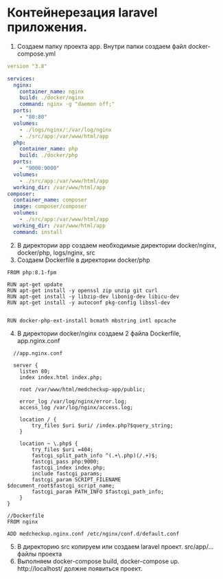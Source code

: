 # Контейнерезация laravel приложения.
  1. Создаем папку проекта app. Внутри папки создаем файл docker-compose.yml
  ```yml
  version "3.8"
  
  services:
    nginx:
      container_name: nginx
      build: ./docker/nginx
      command: nginx -g "daemon off;"
    ports:
      - "80:80"
    volumes:
      - ./logs/nginx/:/var/log/nginx
      - ./src/app:/var/www/html/app
    php:
      container_name: php
      build: ./docker/php
    ports: 
      - "9000:9000"
    volumes: 
      - ./src/app:/var/www/html/app
    working_dir: /var/www/html/app
  composer:
    container_name: composer
    image: composer/composer
    volumes:
      - ./src/app:/var/www/html/app
    working_dir: /var/www/html/app
    command: install
  ```
  2. В директории app создаем необходимые директории docker/nginx, docker/php, logs/nginx, src
  3. Создаем Dockerfile в директории docker/php
  ```
FROM php:8.1-fpm

RUN apt-get update
RUN apt-get install -y openssl zip unzip git curl
RUN apt-get install -y libzip-dev libonig-dev libicu-dev
RUN apt-get install -y autoconf pkg-config libssl-dev


RUN docker-php-ext-install bcmath mbstring intl opcache
  ```
4. В директории docker/nginx создаем 2 файла Dockerfile, app.nginx.conf
```
  //app.nginx.conf
  
  server {
    listen 80;
    index index.html index.php;

    root /var/www/html/medcheckup-app/public;
    
    error_log /var/log/nginx/error.log;
    access_log /var/log/nginx/access.log;

    location / {
        try_files $uri $uri/ /index.php?$query_string;
    }

    location ~ \.php$ {
		try_files $uri =404;
		fastcgi_split_path_info ^(.+\.php)(/.+)$;
		fastcgi_pass php:9000;
		fastcgi_index index.php;
		include fastcgi_params;
		fastcgi_param SCRIPT_FILENAME $document_root$fastcgi_script_name;
		fastcgi_param PATH_INFO $fastcgi_path_info;
	}
}
```

```
//Dockerfile
FROM nginx

ADD medcheckup.nginx.conf /etc/nginx/conf.d/default.conf
```
5. В директорию src копируем или создаем laravel проект. src/app/... файлы проекта
6. Выполняем docker-compose build, docker-compose up. http://localhost/ должне появиться проект.
 




